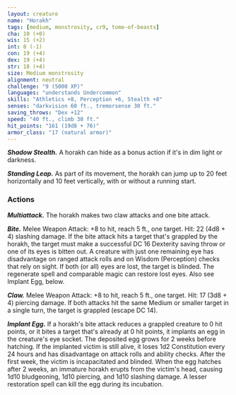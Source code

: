 ```yaml
---
layout: creature
name: "Horakh"
tags: [medium, monstrosity, cr9, tome-of-beasts]
cha: 10 (+0)
wis: 15 (+2)
int: 8 (-1)
con: 19 (+4)
dex: 19 (+4)
str: 18 (+4)
size: Medium monstrosity
alignment: neutral
challenge: "9 (5000 XP)"
languages: "understands Undercommon"
skills: "Athletics +8, Perception +6, Stealth +8"
senses: "darkvision 60 ft., tremorsense 30 ft."
saving_throws: "Dex +12"
speed: "40 ft., climb 30 ft."
hit_points: "161 (19d8 + 76)"
armor_class: "17 (natural armor)"
---
```


***Shadow Stealth.*** A horakh can hide as a bonus action if it's in dim light or darkness.

***Standing Leap.*** As part of its movement, the horakh can jump up to 20 feet horizontally and 10 feet vertically, with or without a running start.

### Actions

***Multiattack.*** The horakh makes two claw attacks and one bite attack.

***Bite.*** Melee Weapon Attack: +8 to hit, reach 5 ft., one target. Hit: 22 (4d8 + 4) slashing damage. If the bite attack hits a target that's grappled by the horakh, the target must make a successful DC 16 Dexterity saving throw or one of its eyes is bitten out. A creature with just one remaining eye has disadvantage on ranged attack rolls and on Wisdom (Perception) checks that rely on sight. If both (or all) eyes are lost, the target is blinded. The regenerate spell and comparable magic can restore lost eyes. Also see Implant Egg, below.

***Claw.*** Melee Weapon Attack: +8 to hit, reach 5 ft., one target. Hit: 17 (3d8 + 4) piercing damage. If both attacks hit the same Medium or smaller target in a single turn, the target is grappled (escape DC 14).

***Implant Egg.*** If a horakh's bite attack reduces a grappled creature to 0 hit points, or it bites a target that's already at 0 hit points, it implants an egg in the creature's eye socket. The deposited egg grows for 2 weeks before hatching. If the implanted victim is still alive, it loses 1d2 Constitution every 24 hours and has disadvantage on attack rolls and ability checks. After the first week, the victim is incapacitated and blinded. When the egg hatches after 2 weeks, an immature horakh erupts from the victim's head, causing 1d10 bludgeoning, 1d10 piercing, and 1d10 slashing damage. A lesser restoration spell can kill the egg during its incubation.

